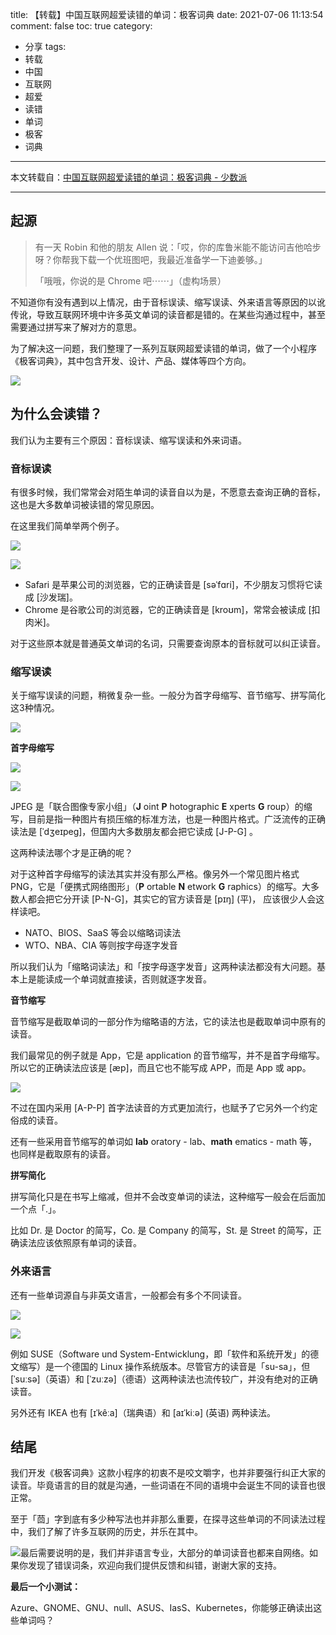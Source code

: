 title: 【转载】中国互联网超爱读错的单词：极客词典
date: 2021-07-06 11:13:54
comment: false
toc: true
category:
 - 分享
tags: 
 - 转载
 - 中国
 - 互联网
 - 超爱
 - 读错
 - 单词
 - 极客
 - 词典
---

本文转载自：[中国互联网超爱读错的单词：极客词典 - 少数派](https://sspai.com/post/67375)

---

## 起源

> 有一天 Robin 和他的朋友 Allen 说：「哎，你的库鲁米能不能访问吉他哈步呀？你帮我下载一个优班图吧，我最近准备学一下迪姜够。」
>
> 「哦哦，你说的是 Chrome 吧⋯⋯」（虚构场景）

不知道你有没有遇到以上情况，由于音标误读、缩写误读、外来语言等原因的以讹传讹，导致互联网环境中许多英文单词的读音都是错的。在某些沟通过程中，甚至需要通过拼写来了解对方的意思。

为了解决这一问题，我们整理了一系列互联网超爱读错的单词，做了一个小程序《极客词典》，其中包含开发、设计、产品、媒体等四个方向。

![](https://b3logfile.com/file/2021/07/solo-fetchupload-727460922350401965-628201ab.png)

## 为什么会读错？

我们认为主要有三个原因：音标误读、缩写误读和外来词语。

### **音标误读**

有很多时候，我们常常会对陌生单词的读音自以为是，不愿意去查询正确的音标，这也是大多数单词被读错的常见原因。

在这里我们简单举两个例子。

![](https://b3logfile.com/file/2021/07/solo-fetchupload-9221776455255812417-faac1ef9.png)

![](https://b3logfile.com/file/2021/07/solo-fetchupload-3256258879438099445-7664c87c.png)

* Safari 是苹果公司的浏览器，它的正确读音是 [səˈfɑri]，不少朋友习惯将它读成 [沙发瑞]。
* Chrome 是谷歌公司的浏览器，它的正确读音是 [kroʊm]，常常会被读成 [扣肉米]。

对于这些原本就是普通英文单词的名词，只需要查询原本的音标就可以纠正读音。

### **缩写误读**

关于缩写误读的问题，稍微复杂一些。一般分为首字母缩写、音节缩写、拼写简化这3种情况。

![](https://b3logfile.com/file/2021/07/solo-fetchupload-7358445289221711927-8a0d2a3f.png)

**首字母缩写**

![](https://b3logfile.com/file/2021/07/solo-fetchupload-2207109600643300086-2f61cfc7.png)

![](https://b3logfile.com/file/2021/07/solo-fetchupload-4176584581792386523-db5b2a2d.png)

JPEG 是「联合图像专家小组」（**J** oint **P** hotographic **E** xperts **G** roup）的缩写，目前是指一种图片有损压缩的标准方法，也是一种图片格式。广泛流传的正确读法是 [ˈdʒeɪpeɡ]，但国内大多数朋友都会把它读成 [J-P-G] 。

这两种读法哪个才是正确的呢？

对于这种首字母缩写的读法其实并没有那么严格。像另外一个常见图片格式 PNG，它是「便携式网络图形」（**P** ortable **N** etwork **G** raphics）的缩写。大多数人都会把它分开读 [P-N-G]，其实它的官方读音是 [pɪŋ] (平)， 应该很少人会这样读吧。

* NATO、BIOS、SaaS 等会以缩略词读法
* WTO、NBA、CIA 等则按字母逐字发音

所以我们认为「缩略词读法」和「按字母逐字发音」这两种读法都没有大问题。基本上是能读成一个单词就直接读，否则就逐字发音。

**音节缩写**

音节缩写是截取单词的一部分作为缩略语的方法，它的读法也是截取单词中原有的读音。

我们最常见的例子就是 App，它是 application 的音节缩写，并不是首字母缩写。所以它的正确读法应该是 [æp]，而且它也不能写成 APP，而是 App 或 app。

![](https://b3logfile.com/file/2021/07/solo-fetchupload-61539503739896934-6774ffdb.png)

不过在国内采用 [A-P-P] 首字法读音的方式更加流行，也赋予了它另外一个约定俗成的读音。

还有一些采用音节缩写的单词如 **lab** oratory - lab、**math** ematics - math 等，也同样是截取原有的读音。

**拼写简化**

拼写简化只是在书写上缩减，但并不会改变单词的读法，这种缩写一般会在后面加一个点「.」。

比如 Dr. 是 Doctor 的简写，Co. 是 Company 的简写，St. 是 Street 的简写，正确读法应该依照原有单词的读音。

### 外来语言

还有一些单词源自与非英文语言，一般都会有多个不同读音。

![](https://b3logfile.com/file/2021/07/solo-fetchupload-8238098348159256678-7d608c66.png)

![](https://b3logfile.com/file/2021/07/solo-fetchupload-133484678552092298-a6b15f75.png)

例如 SUSE（Software und System-Entwicklung，即「软件和系统开发」的德文缩写）是一个德国的 Linux 操作系统版本。尽管官方的读音是「su-sa」，但 [ˈsuːsə]（英语）和 [ˈzuːzə]（德语）这两种读法也流传较广，并没有绝对的正确读音。

另外还有 IKEA 也有 [ɪˈkêːa]（瑞典语）和 [aɪˈkiːə] (英语) 两种读法。

## 结尾

我们开发《极客词典》这款小程序的初衷不是咬文嚼字，也并非要强行纠正大家的读音。毕竟语言的目的就是沟通，一些词语在不同的语境中会诞生不同的读音也很正常。

至于「茴」字到底有多少种写法也并非那么重要，在探寻这些单词的不同读法过程中，我们了解了许多互联网的历史，并乐在其中。

![](https://b3logfile.com/file/2021/07/solo-fetchupload-5596177823255281558-7ea921d8.png)最后需要说明的是，我们并非语言专业，大部分的单词读音也都来自网络。如果你发现了错误词条，欢迎向我们提供反馈和纠错，谢谢大家的支持。

**最后一个小测试：**

Azure、GNOME、GNU、null、ASUS、IasS、Kubernetes，你能够正确读出这些单词吗？
